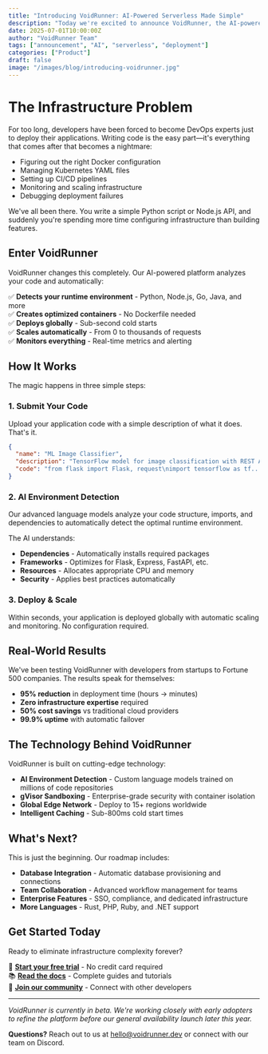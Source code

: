 ```yaml
---
title: "Introducing VoidRunner: AI-Powered Serverless Made Simple"
description: "Today we're excited to announce VoidRunner, the AI-powered platform that automatically detects and deploys your applications without the complexity of traditional infrastructure."
date: 2025-07-01T10:00:00Z
author: "VoidRunner Team"
tags: ["announcement", "AI", "serverless", "deployment"]
categories: ["Product"]
draft: false
image: "/images/blog/introducing-voidrunner.jpg"
---
```


# The Infrastructure Problem

For too long, developers have been forced to become DevOps experts just to deploy their applications. Writing code is the easy part—it's everything that comes after that becomes a nightmare:

- Figuring out the right Docker configuration
- Managing Kubernetes YAML files
- Setting up CI/CD pipelines
- Monitoring and scaling infrastructure
- Debugging deployment failures

We've all been there. You write a simple Python script or Node.js API, and suddenly you're spending more time configuring infrastructure than building features.

## Enter VoidRunner

VoidRunner changes this completely. Our AI-powered platform analyzes your code and automatically:

✅ **Detects your runtime environment** - Python, Node.js, Go, Java, and more  
✅ **Creates optimized containers** - No Dockerfile needed  
✅ **Deploys globally** - Sub-second cold starts  
✅ **Scales automatically** - From 0 to thousands of requests  
✅ **Monitors everything** - Real-time metrics and alerting  

## How It Works

The magic happens in three simple steps:

### 1. Submit Your Code
Upload your application code with a simple description of what it does. That's it.

```json
{
  "name": "ML Image Classifier", 
  "description": "TensorFlow model for image classification with REST API",
  "code": "from flask import Flask, request\nimport tensorflow as tf..."
}
```

### 2. AI Environment Detection
Our advanced language models analyze your code structure, imports, and dependencies to automatically detect the optimal runtime environment.

The AI understands:
- **Dependencies** - Automatically installs required packages
- **Frameworks** - Optimizes for Flask, Express, FastAPI, etc.
- **Resources** - Allocates appropriate CPU and memory
- **Security** - Applies best practices automatically

### 3. Deploy & Scale
Within seconds, your application is deployed globally with automatic scaling and monitoring. No configuration required.

## Real-World Results

We've been testing VoidRunner with developers from startups to Fortune 500 companies. The results speak for themselves:

- **95% reduction** in deployment time (hours → minutes)
- **Zero infrastructure expertise** required
- **50% cost savings** vs traditional cloud providers
- **99.9% uptime** with automatic failover

## The Technology Behind VoidRunner

VoidRunner is built on cutting-edge technology:

- **AI Environment Detection** - Custom language models trained on millions of code repositories
- **gVisor Sandboxing** - Enterprise-grade security with container isolation
- **Global Edge Network** - Deploy to 15+ regions worldwide
- **Intelligent Caching** - Sub-800ms cold start times

## What's Next?

This is just the beginning. Our roadmap includes:

- **Database Integration** - Automatic database provisioning and connections
- **Team Collaboration** - Advanced workflow management for teams
- **Enterprise Features** - SSO, compliance, and dedicated infrastructure
- **More Languages** - Rust, PHP, Ruby, and .NET support

## Get Started Today

Ready to eliminate infrastructure complexity forever? 

🚀 **[Start your free trial](https://app.voidrunner.dev/signup)** - No credit card required  
📚 **[Read the docs](https://docs.voidrunner.dev)** - Complete guides and tutorials  
💬 **[Join our community](https://discord.gg/voidrunner)** - Connect with other developers  

---

*VoidRunner is currently in beta. We're working closely with early adopters to refine the platform before our general availability launch later this year.*

**Questions?** Reach out to us at hello@voidrunner.dev or connect with our team on Discord.